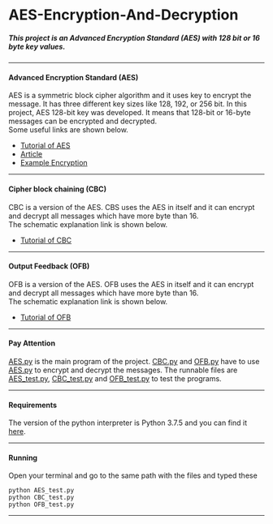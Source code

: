 # AES-Encryption-And-Decryption
##### This project is an Advanced Encryption Standard (AES) with 128 bit or 16 byte key values.
***
#### Advanced Encryption Standard (AES)
AES is a symmetric block cipher algorithm and it uses key to encrypt the message. It has three different key sizes like 128, 192, or 256 bit. In this project, AES 128-bit key was developed. It means that 128-bit or 16-byte messages can be encrypted and decrypted.<br/>
Some useful links are shown below.
* [Tutorial of AES](https://www.tutorialspoint.com/cryptography/advanced_encryption_standard.htm)
* [Article](https://www.researchgate.net/publication/338853730_A_Review_on_Advanced_Encryption_Standards_AES)
* [Example Encryption](https://kavaliro.com/wp-content/uploads/2014/03/AES.pdf)
***
#### Cipher block chaining (CBC)
CBC is a version of the AES. CBS uses the AES in itself and it can encrypt and decrypt all messages which have more byte than 16.<br/>
The schematic explanation link is shown below.
* [Tutorial of CBC](https://en.wikipedia.org/wiki/Block_cipher_mode_of_operation#Cipher_block_chaining_(CBC))
***
#### Output Feedback (OFB)
OFB is a version of the AES. OFB uses the AES in itself and it can encrypt and decrypt all messages which have more byte than 16.<br/>
The schematic explanation link is shown below.
* [Tutorial of OFB](https://en.wikipedia.org/wiki/Block_cipher_mode_of_operation#Output_feedback_(OFB))
***
#### Pay Attention
[AES.py](https://github.com/alihaydarkurban/AES-Encryption-And-Decryption/blob/main/AES.py) is the main program of the project. [CBC.py](https://github.com/alihaydarkurban/AES-Encryption-And-Decryption/blob/main/CBC.py) and [OFB.py](https://github.com/alihaydarkurban/AES-Encryption-And-Decryption/blob/main/OFB.py) have to use [AES.py](https://github.com/alihaydarkurban/AES-Encryption-And-Decryption/blob/main/AES.py) to encrypt and decrypt the messages. The runnable files are [AES_test.py](https://github.com/alihaydarkurban/AES-Encryption-And-Decryption/blob/main/AES_test.py), [CBC_test.py](https://github.com/alihaydarkurban/AES-Encryption-And-Decryption/blob/main/CBC_test.py) and [OFB_test.py](https://github.com/alihaydarkurban/AES-Encryption-And-Decryption/blob/main/OFB_test.py) to test the programs.
***

#### Requirements 
The version of the python interpreter is Python 3.7.5 and you can find it [here](https://www.python.org/downloads/).
***
#### Running 
Open your terminal and go to the same path with the files and typed these
```
python AES_test.py
python CBC_test.py
python OFB_test.py
```
***

